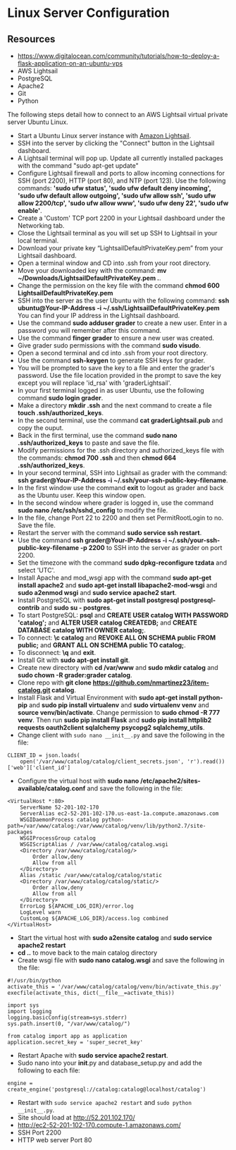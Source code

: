# Linux Server Configuration

## Resources
* https://www.digitalocean.com/community/tutorials/how-to-deploy-a-flask-application-on-an-ubuntu-vps
* AWS Lightsail
* PostgreSQL
* Apache2
* Git
* Python

The following steps detail how to connect to an AWS Lightsail virtual private server Ubuntu Linux. 

* Start a Ubuntu Linux server instance with [Amazon Lightsail](https://amazonlightsail.com/).
* SSH into the server by clicking the "Connect" button in the Lightsail dashboard.
* A Lightsail terminal will pop up. Update all currently installed packages with the command "sudo apt-get update"
* Configure Lightsail firewall and ports to allow incoming connections for SSH (port 2200), HTTP (port 80), and NTP (port 123). Use the following commands: **'sudo ufw status', 'sudo ufw default deny incoming', 'sudo ufw default allow outgoing', 'sudo ufw allow ssh', 'sudo ufw allow 2200/tcp', 'sudo ufw allow www', 'sudo ufw deny 22', 'sudo ufw enable'**.
* Create a 'Custom' TCP port 2200 in your Lightsail dashboard under the Networking tab.
* Close the Lightsail terminal as you will set up SSH to Lightsail in your local terminal.
* Download your private key “LightsailDefaultPrivateKey.pem” from your Lightsail dashboard.
* Open a terminal window and CD into .ssh from your root directory.
* Move your downloaded key with the command: **mv ~/Downloads/LightsailDefaultPrivateKey.pem .**.
* Change the permission on the key file with the command **chmod 600 LightsailDefaultPrivateKey.pem**
* SSH into the server as the user Ubuntu with the following command: **ssh ubuntu@Your-IP-Address -i ~/.ssh/LightsailDefaultPrivateKey.pem** You can find your IP address in the Lightsail dashboard.
* Use the command **sudo adduser grader** to create a new user. Enter in a password you will remember after this command.
* Use the command **finger grader** to ensure a new user was created.
* Give grader sudo permissions with the command **sudo visudo**.
* Open a second terminal and cd into .ssh from your root directory.
* Use the command **ssh-keygen** to generate SSH keys for grader.
* You will be prompted to save the key to a file and enter the grader's password. Use the file location provided in the prompt to save the key except you will replace 'id_rsa' with 'graderLightsail'.
* In your first terminal logged in as user Ubuntu, use the following command **sudo login grader**.
* Make a directory **mkdir .ssh** and the next command to create a file **touch .ssh/authorized_keys**.
* In the second terminal, use the command **cat graderLightsail.pub** and copy the ouput.
* Back in the first terminal, use the command **sudo nano .ssh/authorized_keys** to paste and save the file.
* Modify permissions for the .ssh directory and authorized_keys file with the commands: **chmod 700 .ssh** and then **chmod 664 .ssh/authorized_keys**.
* In your second terminal, SSH into Lightsail as grader with the command: **ssh grader@Your-IP-Address -i ~/.ssh/your-ssh-public-key-filename**.
* In the first window use the command **exit** to logout as grader and back as the Ubuntu user. Keep this window open.
* In the second window where grader is logged in, use the command **sudo nano /etc/ssh/sshd_config** to modify the file.
* In the file, change Port 22 to 2200 and then set PermitRootLogin to no. Save the file.
* Restart the server with the command **sudo service ssh restart**.
* Use the command **ssh grader@Your-IP-Address -i ~/.ssh/your-ssh-public-key-filename -p 2200** to SSH into the server as grader on port 2200.
* Set the timezone with the command **sudo dpkg-reconfigure tzdata** and select 'UTC'.
* Install Apache and mod_wsgi app with the command **sudo apt-get install apache2** and **sudo apt-get install libapache2-mod-wsgi** and **sudo a2enmod wsgi** and **sudo service apache2 start**.
* Install PostgreSQL with **sudo apt-get install postgresql postgresql-contrib** and **sudo su - postgres**.
* To start PostgreSQL: **psql** and **CREATE USER catalog WITH PASSWORD 'catalog';** and **ALTER USER catalog CREATEDB;** and **CREATE DATABASE catalog WITH OWNER catalog;**.
* To connect: **\c catalog** and **REVOKE ALL ON SCHEMA public FROM public;** and **GRANT ALL ON SCHEMA public TO catalog;**.
* To disconnect: **\q** and **exit**.
* Install Git with **sudo apt-get install git**.
* Create new directory with **cd /var/www** and **sudo mkdir catalog** and **sudo chown -R grader:grader catalog**.
* Clone repo with **git clone https://github.com/nmartinez23/item-catalog.git catalog**.
* Install Flask and Virtual Environment with **sudo apt-get install python-pip** and **sudo pip install virtualenv** and **sudo virtualenv venv** and **source venv/bin/activate**. Change permission to **sudo chmod -R 777 venv**. Then run **sudo pip install Flask** and **sudo pip install httplib2 requests oauth2client sqlalchemy psycopg2 sqlalchemy_utils**.
* Change client with `sudo nano __init__.py` and save the following in the file:
```
CLIENT_ID = json.loads(
    open('/var/www/catalog/catalog/client_secrets.json', 'r').read())['web']['client_id']
```
* Configure the virtual host with **sudo nano /etc/apache2/sites-available/catalog.conf** and save the following in the file:
```
<VirtualHost *:80>
    ServerName 52-201-102-170
    ServerAlias ec2-52-201-102-170.us-east-1a.compute.amazonaws.com
    WSGIDaemonProcess catalog python-path=/var/www/catalog:/var/www/catalog/venv/lib/python2.7/site-packages
    WSGIProcessGroup catalog
    WSGIScriptAlias / /var/www/catalog/catalog.wsgi
    <Directory /var/www/catalog/catalog/>
        Order allow,deny
        Allow from all
    </Directory>
    Alias /static /var/www/catalog/catalog/static
    <Directory /var/www/catalog/catalog/static/>
        Order allow,deny
        Allow from all
    </Directory>
    ErrorLog ${APACHE_LOG_DIR}/error.log
    LogLevel warn
    CustomLog ${APACHE_LOG_DIR}/access.log combined
</VirtualHost>
```
* Start the virtual host with **sudo a2ensite catalog** and **sudo service apache2 restart**
* **cd ..** to move back to the main catalog directory
* Create wsgi file with **sudo nano catalog.wsgi** and save the following in the file:

```
#!/usr/bin/python
activate_this = '/var/www/catalog/catalog/venv/bin/activate_this.py'
execfile(activate_this, dict(__file__=activate_this))

import sys
import logging
logging.basicConfig(stream=sys.stderr)
sys.path.insert(0, "/var/www/catalog/")

from catalog import app as application
application.secret_key = 'super_secret_key'
```
* Restart Apache with **sudo service apache2 restart**.
* Sudo nano into your __init__.py and database_setup.py and add the following to each file:
```
engine = create_engine('postgresql://catalog:catalog@localhost/catalog')
```
* Restart with `sudo service apache2 restart` and `sudo python __init__.py`.
* Site should load at http://52.201.102.170/
* http://ec2-52-201-102-170.compute-1.amazonaws.com/
* SSH Port 2200
* HTTP web server Port 80
